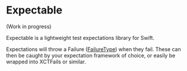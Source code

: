 # Expectable

(Work in progress)

Expectable is a lightweight test expectations library for Swift.

Expectations will throw a Failure ([FailureType](https://github.com/endocrimes/FailureType)) when they fail.
These can then be caught by your expectation framework of choice, or easily be wrapped into XCTFails or similar.

